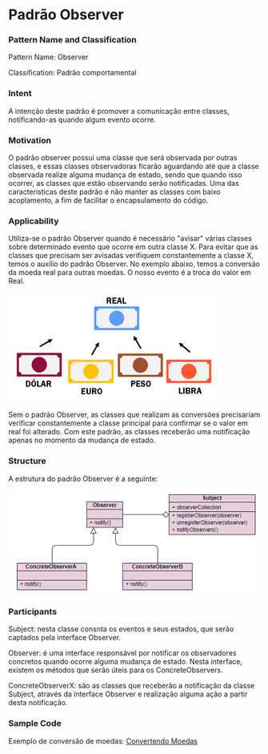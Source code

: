 # Padrão Observer

### Pattern Name and Classification

Pattern Name: Observer

Classification: Padrão comportamental

### Intent

A intenção deste padrão é promover a comunicação entre classes, notificando-as quando algum evento ocorre.

### Motivation

O padrão observer possui uma classe que será observada por outras classes, e essas classes observadoras ficarão aguardando até que a classe observada realize alguma mudança de estado, sendo que quando isso ocorrer, as classes que estão observando serão notificadas. Uma das características deste padrão é não manter as classes com baixo acoplamento, a fim de facilitar o encapsulamento do código.

### Applicability

Utiliza-se o padrão Observer quando é necessário "avisar" várias classes sobre determinado evento que ocorre em outra classe X. Para evitar que as classes que precisam ser avisadas verifiquem constantemente a classe X, temos o auxílio do padrão Observer. No exemplo abaixo, temos a conversão da moeda real para outras moedas. O nosso evento é a troca do valor em Real.

![imagem](https://github.com/10Daniele/Padroes_Projeto/blob/master/Observer/imagem.png)

Sem o padrão Observer, as classes que realizam as conversões precisariam verificar constantemente a classe principal para confirmar se o valor em real foi alterado. Com este padrão, as classes receberão uma notificação apenas no momento da mudança de estado.

### Structure

A estrutura do padrão Observer é a seguinte:

![imagem](https://github.com/10Daniele/Padroes_Projeto/blob/master/Observer/Structure.png)

### Participants

Subject: nesta classe consnta os eventos e seus estados, que serão captados pela interface Observer.
 
Observer: é uma interface responsável por notificar os observadores concretos quando ocorre alguma mudança de estado. Nesta interface, existem os métodos que serão úteis para os ConcreteObservers.

ConcreteObserverX: são as classes que receberão a notificação da classe Subject, através da interface Observer e realização alguma ação a partir desta notificação. 

### Sample Code

Exemplo de conversão de moedas: [Convertendo Moedas](https://github.com/10Daniele/Padroes_Projeto/tree/master/Observer/Exemplos_Converter_Moeda)
